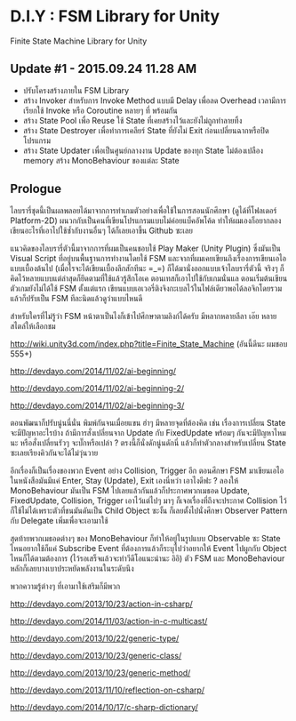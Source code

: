 # D.I.Y : FSM Library for Unity
Finite State Machine Library for Unity

## Update #1 - 2015.09.24 11.28 AM
- ปรับโครงสร้างภายใน FSM Library
- สร้าง Invoker สำหรับการ Invoke Method แบบมี Delay เพื่อลด Overhead เวลามีการเรียกใช้ Invoke หรือ Coroutine หลายๆ ที่ พร้อมกัน
- สร้าง State Pool เพื่อ Reuse ใช้ State ที่เคยสร้างไว้และยังไม่ถูกทำลายทิ้ง
- สร้าง State Destroyer เพื่อทำการเคลียร์ State ที่ยังไม่ Exit ก่อนเปลี่ยนฉากหรือปิดโปรแกรม
- สร้าง State Updater เพื่อเป็นศูนย์กลางงาน Update ของทุก State ไม่ต้องเปลือง memory สร้าง MonoBehaviour ของแต่ละ State

## Prologue

ไลบรารี่ชุดนี้เป็นผลพลอยได้มาจากการทำเกมตัวอย่างเพื่อใช้ในการสอนนักศึกษา (ดูได้ที่โฟลเดอร์ Platform-2D) ผนวกกับเป็นคนที่เขียนโปรแกรมแบบไม่ค่อยแบ็คอัพโค้ด ทำให้ผมเองก็อยากลองเขียนอะไรที่เอาไปใช้ซ้ำกับงานอื่นๆ ได้ก็เลยเอาขึ้น Github ซะเลย

แนวคิดของไลบรารี่ตัวนี้มาจากการที่ผมเป็นคนชอบใช้ Play Maker (Unity Plugin) ซึ่งมันเป็น Visual Script ที่อยู่บนพื้นฐานการทำงานโดยใช้ FSM และจากที่ผมเคยเขียนถึงเรื่องการเขียนเอไอแบบเบื้องต้นไป (เมื่อไรจะได้เขียนเบื้องลึกสักทีนะ =_=) ก็ได้มานั่งออกแบบเจ้าไลบรารี่ตัวนี้ จริงๆ ก็คิดไว้หลายแบบแต่ล่าสุดก็ยึดตามที่ใช้แล้วรู้สึกโอเค ตอนเทสก็เอาไปใช้กับเกมนั่นแล ตอนเริ่มต้นเขียนตัวเกมยังไม่ได้ใช้ FSM ตั้งแต่แรก เขียนแบบเอเวอรี่ติงจิงกะเบลไว้ในไฟล์เดียวพอได้ลอจิกโดยรวมแล้วก็ปรับเป็น FSM ทีละนิดแล้วดูว่าแบบไหนดี

สำหรับใครที่ไม่รู้ว่า FSM หน้าตาเป็นไงก็เข้าไปศึกษาตามลิงก์ได้ครับ มีหลากหลายลีลา เอ๊ย หลายสไตล์ให้เลือกชม

http://wiki.unity3d.com/index.php?title=Finite_State_Machine (อันนี้ดีนะ ผมชอบ 555+)

http://devdayo.com/2014/11/02/ai-beginning/

http://devdayo.com/2014/11/02/ai-beginning-2/

http://devdayo.com/2014/11/02/ai-beginning-3/

ตอนพัฒนาก็ปรับนู่นนี่นั่น พิมพ์กันจนเมื่อยแขน ฮ่าๆ มีหลายจุดที่ต้องคิด เช่น เรื่องการเปลี่ยน State จะมีปัญหาอะไรบ้าง ถ้ามีการสั่งเปลี่ยนจาก Update กับ FixedUpdate พร้อมๆ กันจะมีปัญหาไหมนะ หรือสั่งเปลี่ยนรัวๆ จะบั๊กหรือเปล่า ? ตรงนี้ก็นั่งดักนู่นดักนี่ แล้วก็ทำตัวกลางสำหรับเปลี่ยน State ซะเลยเรียงคิวกันจะได้ไม่วุ่นวาย

อีกเรื่องก็เป็นเรื่องของพวก Event อย่าง Collision, Trigger อีก ตอนศึกษา FSM มาเขียนเอไอ ในหนังสือมันมีแค่ Enter, Stay (Update), Exit เองนี่หว่า เอาไงดีฟะ ? ลองให้ MonoBehaviour มันเป็น FSM ไปเลยแล้วกันแล้วก็ประกาศพวกเมธอด Update, FixedUpdate, Collision, Trigger เอาไว้แต่ไปๆ มาๆ ก็เจอเรื่องที่ถึงจะประกาศ Collision ไว้ก็ใช้ไม่ได้เพราะตัวที่ชนมันดันเป็น Child Object ซะงั้น ก็เลยตั้งไปนั่งศึกษา Observer Pattern กับ Delegate เพิ่มเพื่อจะเอามาใช้

สุดท้ายพวกเมธอดต่างๆ ของ MonoBehaviour ก็ทำให้อยู่ในรูปแบบ Observable ซะ State ไหนอยากใช้ก็แค่ Subscribe Event ที่ต้องการแล้วก็ระบุไปว่าอยากให้ Event ไปผูกกับ Object ไหนก็ได้ตามต้องการ (ไว้รอเสร็จแล้วจะทำวีดีโอแนะนำนะ อิอิ) ตัว FSM และ MonoBehaviour หลักก็เลยบางเบาประหยัดพลังงานในระดับนึง

พวกความรู้ต่างๆ ที่เอามาใช้เสริมก็มีพวก

http://devdayo.com/2013/10/23/action-in-csharp/

http://devdayo.com/2014/11/03/action-in-c-multicast/

http://devdayo.com/2013/10/22/generic-type/

http://devdayo.com/2013/10/23/generic-class/

http://devdayo.com/2013/10/23/generic-method/

http://devdayo.com/2013/11/10/reflection-on-csharp/

http://devdayo.com/2014/10/17/c-sharp-dictionary/
